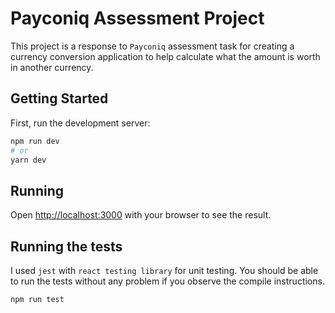 # Payconiq Assessment Project

This project is a response to `Payconiq` assessment task for creating a currency conversion application to help calculate what the amount is worth in another
currency.

## Getting Started

First, run the development server:

```bash
npm run dev
# or
yarn dev
```

## Running

Open [http://localhost:3000](http://localhost:3000) with your browser to see the result.

## Running the tests

I used `jest` with `react testing library` for unit testing. You should be able to run the tests without any problem if you observe the compile instructions.

```bash
npm run test
```
